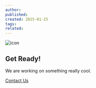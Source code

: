 ```yaml
---
author: 
published: 
created: 2025-01-25
tags: 
related:
---
```

![icon](https://techdot.biz/favicon.ico)

## Get Ready!

We are working on something really cool.

[Contact Us](https://techdot.biz/)